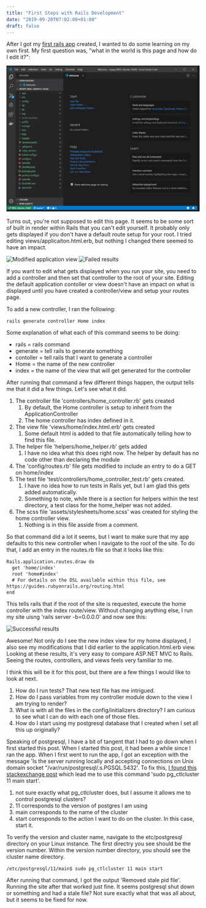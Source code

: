 ```yaml
---
title: "First Steps with Rails Development"
date: "2019-09-20T07:02:00+01:00"
draft: false
---
```


After I got my [first rails app](/blog/RubyOnRailsInWindows) created, I wanted to do some learning on my own first. My first question was, "what in the world is this page and how do I edit it?":

![My first rails app](/images/successmyapp.png)

Turns out, you're not supposed to edit this page. It seems to be some sort of built in render within Rails that you can't edit yourself. It probably only gets displayed if you don't have a default route setup for your root. I tried editing views/applicaiton.html.erb, but nothing I changed there seemed to have an impact.

![Modified application view](/images/ModifiedApplicationView.png)
![Failed results](/images/ModifiedApplicationViewResults.png)

If you want to edit what gets displayed when you run your site, you need to add a controller and then set that controller to the root of your site. Editing the default application contoller or view doesn't have an impact on what is displayed until you have created a controller/view and setup your routes page.

To add a new controller, I ran the following:

```
rails generate controller Home index
```

Some explanation of what each of this command seems to be doing:

- rails = rails command
- generate = tell rails to generate something
- contoller = tell rails that I want to generate a controller
- Home = the name of the new controller
- index = the name of the view that will get generated for the controller

After running that command a few different things happen, the output tells me that it did a few things. Let's see what it did.

1. The controller file 'controllers/home_controller.rb' gets created
   1. By default, the Home controller is setup to inherit from the ApplicationController
   2. The home controller has index defined in it.
2. The view file 'views/home/index.html.erb' gets created
   1. Some default html is added to that file automatically telling how to find this file.
3. The helper file 'helpers/home_helper.rb' gets added
   1. I have no idea what this does right now. The helper by default has no code other than declaring the module
4. The 'config/routes.rb' file gets modified to include an entry to do a GET on home/index
5. The test file 'test/controllers/home_controller_test.rb' gets created.
   1. I have no idea how to run tests in Rails yet, but I am glad this gets added automatically.
   2. Something to note, while there is a section for helpers within the test directory, a test class for the home_helper was not added.
6. The scss file 'assets/stylesheets/home.scss' was created for styling the home controller view. 
   1. Nothing is in this file asside from a comment.

So that command did a lot it seems, but I want to make sure that my app defaults to this new controller when I navigate to the root of the site. To do that, I add an entry in the routes.rb file so that it looks like this:

```
Rails.application.routes.draw do
  get 'home/index'
  root 'home#index'
  # For details on the DSL available within this file, see https://guides.rubyonrails.org/routing.html
end
```

This tells rails that if the root of the site is requested, execute the home controller with the index route/view. Without changing anything else, I run my site uisng 'rails server -b=0.0.0.0' and now see this:

![Successful results](/images/NewHomeController.png)

Awesome! Not only do I see the new index view for my home displayed, I also see my modifications that I did earlier to the application.html.erb view. Looking at these results, it's very easy to compare ASP.NET MVC to Rails. Seeing the routes, controllers, and views feels very familiar to me.

I think this will be it for this post, but there are a few things I would like to look at next.

1. How do I run tests? That new test file has me intrigued.
2. How do I pass variables from my controller module down to the view I am trying to render?
3. What is with all the files in the config/initializers directory? I am curious to see what I can do with each one of those files.
4. How do I start using my postgresql database that I created when I set all this up originally?

   
Speaking of postgresql, I have a bit of tangent that I had to go down when I first started this post. When I started this post, it had been a while since I ran the app. When I first went to run the app, I got an exception with the message 'Is the server running locally and accepting connections on Unix domain socket "/var/run/postgresql/.s.PGSQL.5432'. To fix this, [I found this stackexchange post](https://askubuntu.com/a/1013600) which lead me to use this command 'sudo pg_ctlcluster 11 main start'.

1. not sure exactly what pg_ctlcluster does, but I assume it allows me to control postgresql clusters?
2. 11 corresponds to the version of postgres I am using
3. main corresponds to the name of the cluster
4. start corresponds to the action I want to do on the cluster. In this case, start it.

To verify the version and cluster name, navigate to the etc/postgresql directory on your Linux instance. The first directry you see should be the version number. Within the version number directory, you should see the cluster name directory.

```
/etc/postgresql/11/main$ sudo pg_ctlcluster 11 main start
```

After running that command, I got the output 'Removed stale pid file'. Running the site after that worked just fine. It seems postgresql shut down or something and had a stale file? Not sure exactly what that was all about, but it seems to be fixed for now.




